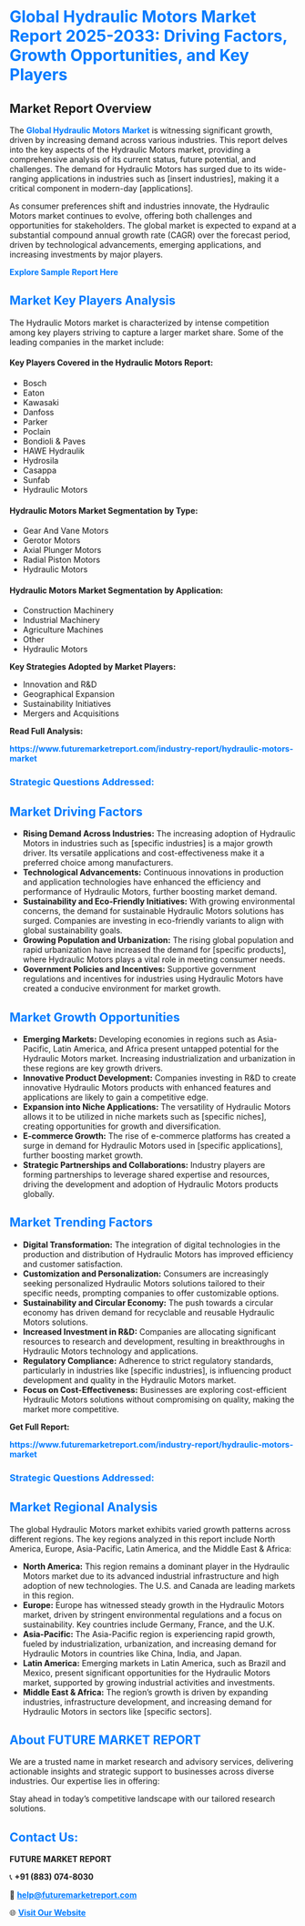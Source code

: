 <h1 style="color: #007BFF;">Global Hydraulic Motors Market Report 2025-2033: Driving Factors, Growth Opportunities, and Key Players</h1>

<section id="overview">
<h2>Market Report Overview</h2>
<p>The <a href="https://www.futuremarketreport.com/industry-report/hydraulic-motors-market" style="color: #007BFF; text-decoration: none;"><strong>Global Hydraulic Motors Market</strong></a> is witnessing significant growth, driven by increasing demand across various industries. This report delves into the key aspects of the Hydraulic Motors market, providing a comprehensive analysis of its current status, future potential, and challenges. The demand for Hydraulic Motors has surged due to its wide-ranging applications in industries such as [insert industries], making it a critical component in modern-day [applications].</p>
<p>As consumer preferences shift and industries innovate, the Hydraulic Motors market continues to evolve, offering both challenges and opportunities for stakeholders. The global market is expected to expand at a substantial compound annual growth rate (CAGR) over the forecast period, driven by technological advancements, emerging applications, and increasing investments by major players.</p>
</section>

<section id="overview">
<p><a href="https://www.futuremarketreport.com/request-sample/reportId=101561" style="color: #007BFF; text-decoration: none;"><strong>Explore Sample Report Here</strong></a></p>
</section>

<section id="key-players">
<h2 style="color: #007BFF;">Market Key Players Analysis</h2>
<p>The Hydraulic Motors market is characterized by intense competition among key players striving to capture a larger market share. Some of the leading companies in the market include:</p>
<h4>Key Players Covered in the Hydraulic Motors Report:</h4>
<ul><li>Bosch</li><li>Eaton</li><li>Kawasaki</li><li>Danfoss</li><li>Parker</li><li>Poclain</li><li>Bondioli &amp; Paves</li><li>HAWE Hydraulik</li><li>Hydrosila</li><li>Casappa</li><li>Sunfab</li><li>Hydraulic Motors</li></ul>
<h4>Hydraulic Motors Market Segmentation by Type:</h4>
<ul><li>Gear And Vane Motors</li><li>Gerotor Motors</li><li>Axial Plunger Motors</li><li>Radial Piston Motors</li><li>Hydraulic Motors</li></ul>

<h4>Hydraulic Motors Market Segmentation by Application:</h4>
<ul><li>Construction Machinery</li><li>Industrial Machinery</li><li>Agriculture Machines</li><li>Other</li><li>Hydraulic Motors</li></ul>
<p><strong>Key Strategies Adopted by Market Players:</strong></p>
<ul>
<li>Innovation and R&D</li>
<li>Geographical Expansion</li>
<li>Sustainability Initiatives</li>
<li>Mergers and Acquisitions</li>
</ul>
</section>

<section>
<p><strong>Read Full Analysis: </strong></p><a href="https://www.futuremarketreport.com/industry-report/hydraulic-motors-market" style="color: #007BFF; text-decoration: none;"><strong>https://www.futuremarketreport.com/industry-report/hydraulic-motors-market</strong></a>
<h3 style="color: #007BFF;">Strategic Questions Addressed:</h3>
</section>

<section id="driving-factors">
<h2 style="color: #007BFF;">Market Driving Factors</h2>
<ul>
<li><strong>Rising Demand Across Industries:</strong> The increasing adoption of Hydraulic Motors in industries such as [specific industries] is a major growth driver. Its versatile applications and cost-effectiveness make it a preferred choice among manufacturers.</li>
<li><strong>Technological Advancements:</strong> Continuous innovations in production and application technologies have enhanced the efficiency and performance of Hydraulic Motors, further boosting market demand.</li>
<li><strong>Sustainability and Eco-Friendly Initiatives:</strong> With growing environmental concerns, the demand for sustainable Hydraulic Motors solutions has surged. Companies are investing in eco-friendly variants to align with global sustainability goals.</li>
<li><strong>Growing Population and Urbanization:</strong> The rising global population and rapid urbanization have increased the demand for [specific products], where Hydraulic Motors plays a vital role in meeting consumer needs.</li>
<li><strong>Government Policies and Incentives:</strong> Supportive government regulations and incentives for industries using Hydraulic Motors have created a conducive environment for market growth.</li>
</ul>
</section>

<section id="growth-opportunities">
<h2 style="color: #007BFF;">Market Growth Opportunities</h2>
<ul>
<li><strong>Emerging Markets:</strong> Developing economies in regions such as Asia-Pacific, Latin America, and Africa present untapped potential for the Hydraulic Motors market. Increasing industrialization and urbanization in these regions are key growth drivers.</li>
<li><strong>Innovative Product Development:</strong> Companies investing in R&D to create innovative Hydraulic Motors products with enhanced features and applications are likely to gain a competitive edge.</li>
<li><strong>Expansion into Niche Applications:</strong> The versatility of Hydraulic Motors allows it to be utilized in niche markets such as [specific niches], creating opportunities for growth and diversification.</li>
<li><strong>E-commerce Growth:</strong> The rise of e-commerce platforms has created a surge in demand for Hydraulic Motors used in [specific applications], further boosting market growth.</li>
<li><strong>Strategic Partnerships and Collaborations:</strong> Industry players are forming partnerships to leverage shared expertise and resources, driving the development and adoption of Hydraulic Motors products globally.</li>
</ul>
</section>

<section id="trending-factors">
<h2 style="color: #007BFF;">Market Trending Factors</h2>
<ul>
<li><strong>Digital Transformation:</strong> The integration of digital technologies in the production and distribution of Hydraulic Motors has improved efficiency and customer satisfaction.</li>
<li><strong>Customization and Personalization:</strong> Consumers are increasingly seeking personalized Hydraulic Motors solutions tailored to their specific needs, prompting companies to offer customizable options.</li>
<li><strong>Sustainability and Circular Economy:</strong> The push towards a circular economy has driven demand for recyclable and reusable Hydraulic Motors solutions.</li>
<li><strong>Increased Investment in R&D:</strong> Companies are allocating significant resources to research and development, resulting in breakthroughs in Hydraulic Motors technology and applications.</li>
<li><strong>Regulatory Compliance:</strong> Adherence to strict regulatory standards, particularly in industries like [specific industries], is influencing product development and quality in the Hydraulic Motors market.</li>
<li><strong>Focus on Cost-Effectiveness:</strong> Businesses are exploring cost-efficient Hydraulic Motors solutions without compromising on quality, making the market more competitive.</li>
</ul>
</section>

<section>
<p><strong>Get Full Report: </strong></p><a href="https://www.futuremarketreport.com/industry-report/hydraulic-motors-market" style="color: #007BFF; text-decoration: none;"><strong>https://www.futuremarketreport.com/industry-report/hydraulic-motors-market</strong></a>
<h3 style="color: #007BFF;">Strategic Questions Addressed:</h3>
</section>


<section id="regional-analysis">
<h2 style="color: #007BFF;">Market Regional Analysis</h2>
<p>The global Hydraulic Motors market exhibits varied growth patterns across different regions. The key regions analyzed in this report include North America, Europe, Asia-Pacific, Latin America, and the Middle East & Africa:</p>
<ul>
<li><strong>North America:</strong> This region remains a dominant player in the Hydraulic Motors market due to its advanced industrial infrastructure and high adoption of new technologies. The U.S. and Canada are leading markets in this region.</li>
<li><strong>Europe:</strong> Europe has witnessed steady growth in the Hydraulic Motors market, driven by stringent environmental regulations and a focus on sustainability. Key countries include Germany, France, and the U.K.</li>
<li><strong>Asia-Pacific:</strong> The Asia-Pacific region is experiencing rapid growth, fueled by industrialization, urbanization, and increasing demand for Hydraulic Motors in countries like China, India, and Japan.</li>
<li><strong>Latin America:</strong> Emerging markets in Latin America, such as Brazil and Mexico, present significant opportunities for the Hydraulic Motors market, supported by growing industrial activities and investments.</li>
<li><strong>Middle East & Africa:</strong> The region’s growth is driven by expanding industries, infrastructure development, and increasing demand for Hydraulic Motors in sectors like [specific sectors].</li>
</ul>
</section>

<footer>
<h2 style="color: #007BFF;">About FUTURE MARKET REPORT</h2>
<p>We are a trusted name in market research and advisory services, delivering actionable insights and strategic support to businesses across diverse industries. Our expertise lies in offering:</p>

<p>Stay ahead in today’s competitive landscape with our tailored research solutions.</p>

<h2 style="color: #007BFF;">Contact Us:</h2>
<p><strong>FUTURE MARKET REPORT</strong></p>
<p>📞 <strong>+91 (883) 074-8030</strong></p>
<p>📧 <strong><a href="mailto:help@futuremarketreport.com" style="color: #007BFF;">help@futuremarketreport.com</a></strong></p>
<p>🌐 <strong><a href="https://www.futuremarketreport.com/" style="color: #007BFF;">Visit Our Website</a></strong></p>
</footer>